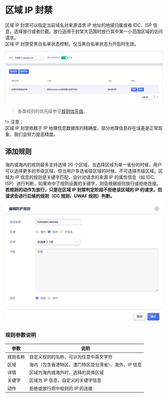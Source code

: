 # 区域 IP 封禁

区域 IP 封禁可以指定当前域名对来源请求 IP 地址的地域归属或者 IDC、ISP 信息，选择放行或者拦截。放行适用于封禁大范围时放行其中某一小范围区域的访问请求。  
区域 IP 封禁受黑白名单状态控制，仅当黑白名单状态为开启时生效。

![](/images/region_ip-get_rule.png)

> 各类规则的优先级参见[规则优先级](/uewaf/features/domain/rule/mode?id=规则优先级)。

!> 注意：  
区域 IP 封禁依赖于 IP 地理信息数据库的精确度，部分地理信息存在误差是正常现象，我们会努力提高精度。

## 添加规则

海内或海内的规则最多支持选择 20 个区域，当选择区域为单一省份的时候，用户可以选择更多的市级区域，但当用户多选省级区域的时候，不可选择市级区域。区域为 IP 信息的规则是关键字匹配，会针对请求的来源 IP 的属性信息（如 IDC、ISP）进行判断，如果命中了规则设置的关键字，则会根据规则放行或拒绝连接。**若规则的动作为放行，只是在区域 IP 封禁判定阶段不拒绝该区域的 IP 的请求，但请求会进行后续的规则（CC 规则、UWAF 规则）判断。**

![](/images/region_ip-add_rule.png)

### 规则参数说明

| 参数     | 说明                                                  |
| -------- | ----------------------------------------------------- |
| 规则名称 | 自定义规则的名称，可以为任意中英文字符                |
| 区域     | 海内（包含香港特区、澳门特区及台湾省）、海外、IP 信息 |
| 详情     | 区域为海内或海外时，选择的具体区域                    |
| 关键字   | 区域为 IP 信息，自定义的关键字信息                    |
| 动作     | 拒绝或放行命中规则的 IP 的连接                        |
